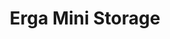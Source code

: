 ---
title: "Erga Mini Storage"
url: /south-daytona/erga-mini-storage-ridgewood-avenue-2/
shop: Mieten
---